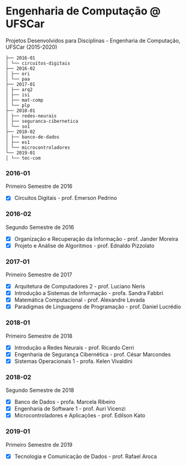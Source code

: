 # Engenharia de Computação @ UFSCar
Projetos Desenvolvidos para Disciplinas - Engenharia de Computação, UFSCar (2015-2020)

```
├── 2016-01
│ └── circuitos-digitais
├── 2016-02
│ ├── ori
│ └── paa
├── 2017-01
│ ├── arq2 
│ ├── isi
│ ├── mat-comp
│ └── plp
├── 2018-01
│ ├── redes-neurais
│ ├── seguranca-cibernetica
│ └── so1
├── 2018-02
│ ├── banco-de-dados 
│ ├── es1
│ └── microcontroladores
└── 2019-01
│ └── tec-com
```

### 2016-01
Primeiro Semestre de 2016
- [x] Circuitos Digitais - prof. Emerson Pedrino

### 2016-02
Segundo Semestre de 2016
- [x] Organização e Recuperação da Informação - prof. Jander Moreira
- [x] Projeto e Análise de Algoritmos - prof. Ednaldo Pizzolato

### 2017-01
Primeiro Semestre de 2017
- [x] Arquitetura de Computadores 2 - prof. Luciano Neris
- [x] Introdução a Sistemas de Informação - profa. Sandra Fabbri
- [x] Matemática Computacional - prof. Alexandre Levada
- [x] Paradigmas de Linguagens de Programação - prof. Daniel Lucrédio

### 2018-01
Primeiro Semestre de 2018
- [x] Introdução a Redes Neurais - prof. Ricardo Cerri
- [x] Engenharia de Segurança Cibernética - prof. César Marcondes
- [x] Sistemas Operacionais 1 - profa. Kelen Vivaldini

### 2018-02
Segundo Semestre de 2018
- [x] Banco de Dados - profa. Marcela Ribeiro
- [x] Engenharia de Software 1 - prof. Auri Vicenzi
- [x] Microcontroladores e Aplicações - prof. Edilson Kato

### 2019-01
Primeiro Semestre de 2019
- [x] Tecnologia e Comunicação de Dados - prof. Rafael Aroca
